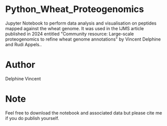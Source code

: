 # Python_Wheat_Proteogenomics
Jupyter Notebook to perform data analysis and visualisation on peptides mapped against the wheat genome.
It was used in the IJMS article published in 2024 entitled "Community resource: Large-scale proteogenomics to refine wheat genome annotations" 
by Vincent Delphine and Rudi Appels..
# Author
Delphine Vincent
# Note
Feel free to download the notebook and associated data but please cite me if you do publish yourself.
